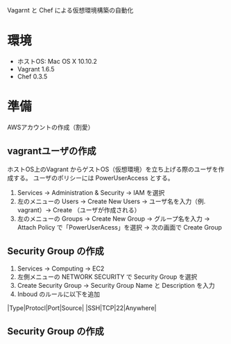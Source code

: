Vagarnt と Chef による仮想環境構築の自動化

# 環境

* ホストOS: Mac OS X 10.10.2
* Vagrant 1.6.5
* Chef 0.3.5
 
# 準備

AWSアカウントの作成（割愛）

## vagrantユーザの作成

ホストOS上のVagrant からゲストOS（仮想環境）を立ち上げる際のユーザを作成する。
ユーザのポリシーには PowerUserAccess とする。

1. Services -> Administration & Security -> IAM を選択
2. 左のメニューの Users -> Create New Users -> ユーザ名を入力（例. vagrant）-> Create （ユーザが作成される）
3. 左のメニューの Groups -> Create New Group -> グループ名を入力 -> Attach Policy で「PowerUserAcess」を選択 -> 次の画面で Create Group

## Security Group の作成

1. Services -> Computing -> EC2
2. 左側メニューの NETWORK SECURITY で Security Group を選択
3. Create Security Group -> Security Group Name と Description を入力
4. Inboud のルールに以下を追加

|Type|Protocl|Port|Source|
|SSH|TCP|22|Anywhere|


## Security Group の作成

 


